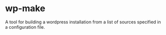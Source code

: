 wp-make
=======

A tool for building a wordpress installation from a list of sources specified in a configuration file.

